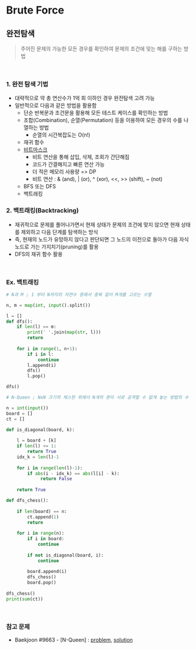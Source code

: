# Brute Force

## 완전탐색

> 주어진 문제의 가능한 모든 경우를 확인하여 문제의 조건에 맞는 해를 구하는 방법

<br>

### 1. 완전 탐색 기법

- 대략적으로 약 총 연산수가 1억 회 이하인 경우 완전탐색 고려 가능
- 일반적으로 다음과 같은 방법을 활용함
  - 단순 반복문과 조건문을 활용해 모든 테스트 케이스를 확인하는 방법
  - 조합(Combination), 순열(Permutation) 등을 이용하여 모든 경우의 수를 나열하는 방법
    - 순열의 시간복잡도는 O(n!)
  - 재귀 함수
  - <u>비트마스크</u>
    - 비트 연산을 통해 삽입, 삭제, 조회가 간단해짐
    - 코드가 간결해지고 빠른 연산 가능
    - 더 적은 메모리 사용량 => DP
    - 비트 연산 : & (and), | (or), ^ (xor), <<, >> (shift), ~ (not)
  - BFS 또는 DFS
  - 백트래킹



### 2. 백트래킹(Backtracking)

- 재귀적으로 문제를 풀어나가면서 현재 상태가 문제의 조건에 맞지 않으면 현재 상태를 제외하고 다음 단계를 탐색하는 방식
- 즉, 현재의 노드가 유망하지 않다고 판단되면 그 노드의 이전으로 돌아가 다음 자식 노드로 가는 가지치기(pruning)를 활용
- DFS의 재귀 함수 활용

<br>

### Ex. 백트래킹

```python
# N과 M ; 1 부터 N까지의 자연수 중에서 중복 없이 M개를 고르는 수열

n, m = map(int, input().split())

l = []
def dfs():
    if len(l) == m:
        print(' '.join(map(str, l)))
        return
    
    for i in range(1, n+1):
        if i in l:
            continue
        l.append(i)
        dfs()
        l.pop()

dfs()
```

```python
# N-Queen ; NxN 크기의 체스판 위에서 N개의 퀸이 서로 공격할 수 없게 놓는 방법의 수

n = int(input())
board = []
ct = []

def is_diagonal(board, k):
    
    l = board + [k]
    if len(l) <= 1:
        return True
    idx_k = len(l)-1
    
    for i in range(len(l)-1):
        if abs(i - idx_k) == abs(l[i] - k):
             return False
            
    return True

def dfs_chess():
        
    if len(board) == n:
        ct.append(1)
        return
    
    for i in range(n):
        if i in board:
            continue
        
        if not is_diagonal(board, i):
            continue
            
        board.append(i)
        dfs_chess()
        board.pop()
            
dfs_chess()
print(sum(ct))
```

<br>

### 참고 문제

- Baekjoon #9663 - [N-Queen] : [problem](https://www.acmicpc.net/problem/9663), [solution](https://github.com/cgvvxx/algorithm_study/blob/master/ps/%EC%99%84%EC%A0%84%ED%83%90%EC%83%89/074_P_N-Queen.py)

  


